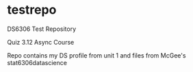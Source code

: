 # testrepo
DS6306 Test Repository

Quiz 3.12 Async Course

Repo contains my DS profile from unit 1 and files from McGee's stat6306datascience

